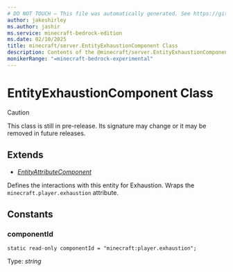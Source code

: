 ```yaml
---
# DO NOT TOUCH — This file was automatically generated. See https://github.com/mojang/minecraftapidocsgenerator to modify descriptions, examples, etc.
author: jakeshirley
ms.author: jashir
ms.service: minecraft-bedrock-edition
ms.date: 02/10/2025
title: minecraft/server.EntityExhaustionComponent Class
description: Contents of the @minecraft/server.EntityExhaustionComponent class.
monikerRange: "=minecraft-bedrock-experimental"
---
```

# EntityExhaustionComponent Class

> [!CAUTION]
> This class is still in pre-release.  Its signature may change or it may be removed in future releases.

## Extends
- [*EntityAttributeComponent*](EntityAttributeComponent.md)

Defines the interactions with this entity for Exhaustion. Wraps the `minecraft.player.exhaustion` attribute.

## Constants

### **componentId**
`static read-only componentId = "minecraft:player.exhaustion";`

Type: *string*
